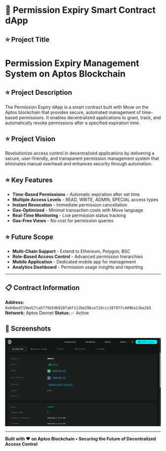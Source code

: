 # 🔐 **Permission Expiry Smart Contract dApp**

## **⭐ Project Title**
# **Permission Expiry Management System on Aptos Blockchain**

## **⭐ Project Description**
The Permission Expiry dApp is a smart contract built with Move on the Aptos blockchain that provides secure, automated management of time-based permissions. It enables decentralized applications to grant, track, and automatically revoke permissions after a specified expiration time.

## **⭐ Project Vision**
Revolutionize access control in decentralized applications by delivering a secure, user-friendly, and transparent permission management system that eliminates manual overhead and enhances security through automation.

## **⭐ Key Features**
- **Time-Based Permissions** - Automatic expiration after set time
- **Multiple Access Levels** - READ, WRITE, ADMIN, SPECIAL access types
- **Instant Revocation** - Immediate permission cancellation
- **Gas-Optimized** - Minimal transaction costs with Move language
- **Real-Time Monitoring** - Live permission status tracking
- **Gas-Free Views** - No cost for permission queries

## **⭐ Future Scope**
- **Multi-Chain Support** - Extend to Ethereum, Polygon, BSC
- **Role-Based Access Control** - Advanced permission hierarchies
- **Mobile Application** - Dedicated mobile app for management
- **Analytics Dashboard** - Permission usage insights and reporting

---

## **📋 Contract Information**
**Address:** `0x04bed719ed17ca5f75b59b928fa0f112be29bce72dccc287977c4d96a13ba2b5`
**Network:** Aptos Devnet
**Status:** ✅ Active

## **📸 Screenshots**
![Permission Expiry dApp Interface](images.png)

---
**Built with ❤️ on Aptos Blockchain • Securing the Future of Decentralized Access Control**

